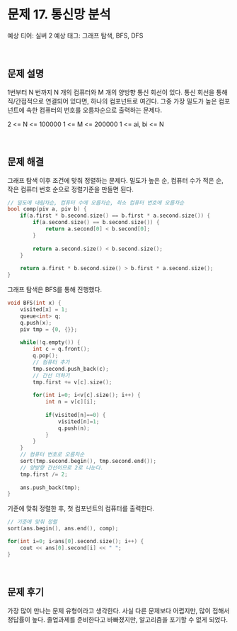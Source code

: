 # 문제 17. 통신망 분석

예상 티어: 실버 2
예상 태그: 그래프 탐색, BFS, DFS

<br>

## 문제 설명

1번부터 N 번까지 N 개의 컴퓨터와 M 개의 양방향 통신 회선이 있다.
통신 회선을 통해 직/간접적으로 연결되어 있다면, 하나의 컴포넌트로 여긴다.
그중 가장 밀도가 높은 컴포넌트에 속한 컴퓨터의 번호를 오름차순으로 출력하는 문제다.

2 <= N <= 100000
1 <= M <= 200000
1 <= ai, bi <= N


<br>

## 문제 해결

그래프 탐색 이후 조건에 맞춰 정렬하는 문제다.
밀도가 높은 순, 컴퓨터 수가 적은 순, 작은 컴퓨터 번호 순으로 정렬기준을 만들면 된다.

```cpp
// 밀도에 내림차순, 컴퓨터 수에 오름차순, 최소 컴퓨터 번호에 오름차순
bool comp(piv a, piv b) {
	if(a.first * b.second.size() == b.first * a.second.size()) {
		if(a.second.size() == b.second.size()) {
			return a.second[0] < b.second[0];
		}
		
		return a.second.size() < b.second.size();
	}
	
	return a.first * b.second.size() > b.first * a.second.size();
}
```

그래프 탐색은 BFS를 통해 진행했다.
```cpp
void BFS(int x) {
	visited[x] = 1;
	queue<int> q;
	q.push(x);
	piv tmp = {0, {}};
	
	while(!q.empty()) {
		int c = q.front();
		q.pop();
		// 컴퓨터 추가
		tmp.second.push_back(c);
		// 간선 더하기
		tmp.first += v[c].size();
		
		for(int i=0; i<v[c].size(); i++) {
			int n = v[c][i];
				
			if(visited[n]==0) {
				visited[n]=1;
				q.push(n);
			}
		}
	}
	// 컴퓨터 번호로 오름차순
	sort(tmp.second.begin(), tmp.second.end());
	// 양방향 간선이므로 2로 나눈다.
	tmp.first /= 2;
	
	ans.push_back(tmp);
}
```

기준에 맞춰 정렬한 후, 첫 컴포넌트의 컴퓨터를 출력한다.
```cpp
// 기준에 맞춰 정렬
sort(ans.begin(), ans.end(), comp);

for(int i=0; i<ans[0].second.size(); i++) {
	cout << ans[0].second[i] << " ";
}
```



<br>

## 문제 후기

가장 많이 만나는 문제 유형이라고 생각한다.
사실 다른 문제보다 어렵지만, 많이 접해서 정답률이 높다.
졸업과제를 준비한다고 바빠졌지만, 알고리즘을 포기할 수 없게 되었다.


<br>
